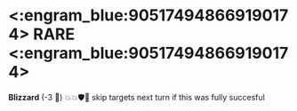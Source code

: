 # <:engram_blue:905174948669190174> RARE <:engram_blue:905174948669190174>

**Blizzard** (-3 :large_blue_diamond:) :boom::boom::shield::twisted_rightwards_arrows: skip targets next turn if this was fully succesful
